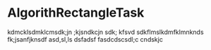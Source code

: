 # AlgorithRectangleTask
kdmcklsdmklcmsdk;jn ;kjsndkcjn sdk; kfsvd 
sdkflmslkdmfklmnknds fk;jsanfjknsdf
asd,sl,ls
dsfadsf
fasdcdscsdl;c
cndskjc
